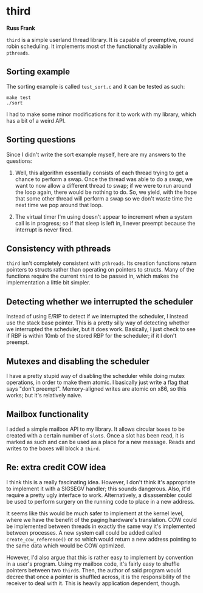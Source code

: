 # third

**Russ Frank**

`third` is a simple userland thread library. It is capable of preemptive, round
robin scheduling. It implements most of the functionality available in 
`pthreads`.

## Sorting example

The sorting example is called `test_sort.c` and it can be tested as such:

```
make test
./sort
```

I had to make some minor modifications for it to work with my library, which
has a bit of a weird API.

## Sorting questions

Since I didn't write the sort example myself, here are my answers to the
questions:

1. Well, this algorithm essentially consists of each thread trying to get a
   chance to perform a swap. Once the thread was able to do a swap, we want to
   now allow a different thread to swap; if we were to run around the loop
   again, there would be nothing to do. So, we yield, with the hope that some
   other thread will perform a swap so we don't waste time the next time we
   pop around that loop.

2. The virtual timer I'm using doesn't appear to increment when a system
   call is in progress; so if that sleep is left in, I never preempt because
   the interrupt is never fired.

## Consistency with pthreads

`third` isn't completely consistent with `pthreads`. Its creation
functions return pointers to structs rather than operating on pointers to
structs. Many of the functions require the current `third` to be passed in,
which makes the implementation a little bit simpler.

## Detecting whether we interrupted the scheduler

Instead of using E/RIP to detect if we interrupted the scheduler, I instead
use the stack base pointer.  This is a pretty silly way of detecting whether
we interrupted the scheduler, but it does work.  Basically, I just check to see
if RBP is within 10mb of the stored RBP for the scheduler; if it I don't
preempt.

## Mutexes and disabling the scheduler

I have a pretty stupid way of disabling the scheduler while doing mutex
operations, in order to make them atomic. I basically just write a flag that
says "don't preempt". Memory-aligned writes are atomic on x86, so this works;
but it's relatively naive.

## Mailbox functionality

I added a simple mailbox API to my library. It allows circular `box`es to be
created with a certain number of `slot`s. Once a slot has been read, it is
marked as such and can be used as a place for a new message. Reads and writes
to the boxes will block a `third`.

## Re: extra credit COW idea

I think this is a really fascinating idea. However, I don't think it's
appropriate to implement it with a SIGSEGV handler; this sounds dangerous. Also,
it'd require a pretty ugly interface to work.  Alternatively, a disassembler
could be used to perform surgery on the running code to place in a new address.

It seems like this would be much safer to implement at the kernel level, where
we have the benefit of the paging hardware's translation. COW could be
implemented between threads in exactly the same way it's implemented between
processes. A new system call could be added called `create_cow_reference()` or
so which would return a new address pointing to the same data which would be
COW optimized.

However, I'd also argue that this is rather easy to implement by convention in
a user's program. Using my mailbox code, it's fairly easy to shuffle pointers
between two `third`s. Then, the author of said program would decree that once a
pointer is shuffled across, it is the responsibility of the receiver to deal
with it. This is heavily application dependent, though.
